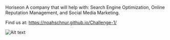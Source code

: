 Horiseon
A company that will help with:
Search Engine Optimization,
Online Reputation Management, and
Social Media Marketing.

Find us at: https://noahschnur.github.io/Challenge-1/

![Alt text](./01-html-css-git-homework.demo-1(1).png?raw=true)